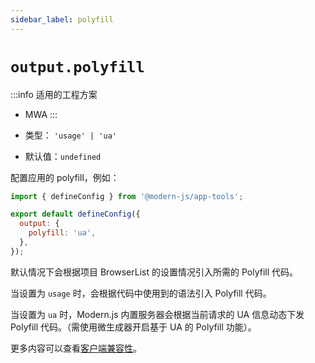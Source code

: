 ```yaml
---
sidebar_label: polyfill
---
```


# `output.polyfill`

:::info 适用的工程方案

* MWA
:::

* 类型： `'usage' | 'ua'`
* 默认值：`undefined`

配置应用的 polyfill，例如：

```javascript title="modern.config.js"
import { defineConfig } from '@modern-js/app-tools';

export default defineConfig({
  output: {
    polyfill: 'ua',
  },
});
```

默认情况下会根据项目 BrowserList 的设置情况引入所需的 Polyfill 代码。

当设置为 `usage` 时，会根据代码中使用到的语法引入 Polyfill 代码。

当设置为 `ua` 时，Modern.js 内置服务器会根据当前请求的 UA 信息动态下发 Polyfill 代码。（需使用微生成器开启基于 UA 的 Polyfill 功能）。

更多内容可以查看[客户端兼容性](/docs/guides/usages/basic-configuration/compatibility)。
